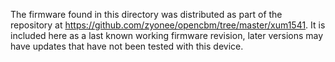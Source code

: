 The firmware found in this directory was distributed as part of the repository at https://github.com/zyonee/opencbm/tree/master/xum1541. It is included here as a last known working firmware revision, later versions may have updates that have not been tested with this device.